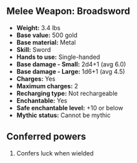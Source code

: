 ## Melee Weapon: Broadsword
- **Weight:** 3.4 lbs
- **Base value:** 500 gold
- **Base material:** Metal
- **Skill:** Sword
- **Hands to use:** Single-handed
- **Base damage - Small:** 2d4+1 (avg 6.0)
- **Base damage - Large:** 1d6+1 (avg 4.5)
- **Charges:** Yes
- **Maximum charges:** 2
- **Recharging type:** Not rechargeable
- **Enchantable:** Yes
- **Safe enchantable level:** +10 or below
- **Mythic status:** Cannot be mythic
## Conferred powers
1. Confers luck when wielded
